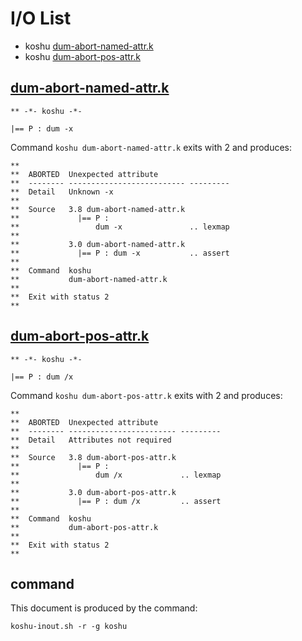 # I/O List

- koshu [dum-abort-named-attr.k](#dum-abort-named-attrk)
- koshu [dum-abort-pos-attr.k](#dum-abort-pos-attrk)



## [dum-abort-named-attr.k](dum-abort-named-attr.k)

```
** -*- koshu -*-

|== P : dum -x
```

Command `koshu dum-abort-named-attr.k` exits with 2 and produces:

```
**
**  ABORTED  Unexpected attribute
**  -------- -------------------------- ---------
**  Detail   Unknown -x
**
**  Source   3.8 dum-abort-named-attr.k
**             |== P :
**                 dum -x               .. lexmap
**
**           3.0 dum-abort-named-attr.k
**             |== P : dum -x           .. assert
**
**  Command  koshu
**           dum-abort-named-attr.k
**
**  Exit with status 2
**
```



## [dum-abort-pos-attr.k](dum-abort-pos-attr.k)

```
** -*- koshu -*-

|== P : dum /x
```

Command `koshu dum-abort-pos-attr.k` exits with 2 and produces:

```
**
**  ABORTED  Unexpected attribute
**  -------- ------------------------ ---------
**  Detail   Attributes not required
**
**  Source   3.8 dum-abort-pos-attr.k
**             |== P :
**                 dum /x             .. lexmap
**
**           3.0 dum-abort-pos-attr.k
**             |== P : dum /x         .. assert
**
**  Command  koshu
**           dum-abort-pos-attr.k
**
**  Exit with status 2
**
```



## command

This document is produced by the command:

```
koshu-inout.sh -r -g koshu
```

